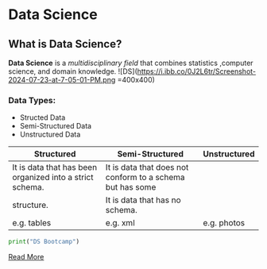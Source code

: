 # Data Science
## What is Data Science?
**Data Science** is a *multidisciplinary field* that combines statistics ,computer science, and domain knowledge.
![DS](https://i.ibb.co/0J2L6tr/Screenshot-2024-07-23-at-7-05-01-PM.png =400x400)
### Data Types:
- Structed Data
- Semi-Structured Data
- Unstructured Data

| Structured | Semi-Structured | Unstructured |
|------------|-----------------|--------------|
| It is data that has been organized into a strict schema.          | It is data that does not conform to a schema but has some 
structure.               | It is data that has no schema.            |
| e.g. tables          | e.g. xml               | e.g. photos            |
```py
print("DS Bootcamp")
```
[Read More](https://en.wikipedia.org/wiki/Data_science)
